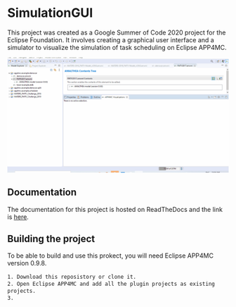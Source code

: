 # SimulationGUI
This project was created as a Google Summer of Code 2020 project for the Eclipse Foundation. It involves creating a graphical user interface and a simulator to visualize the simulation of task scheduling on Eclipse APP4MC.

![Final Result](docs/source/contents/images/finalresult.gif)

## Documentation
The documentation for this project is hosted on ReadTheDocs and the link is [here](https://simulationgui.readthedocs.io/en/latest/#).

## Building the project
To be able to build and use this prokect, you will need Eclipse APP4MC version 0.9.8.

    1. Download this reposistory or clone it.
    2. Open Eclipse APP4MC and add all the plugin projects as existing projects.
    3. 